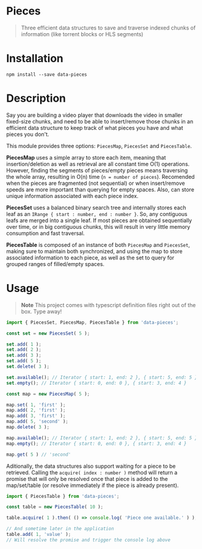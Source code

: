 # Pieces

> Three efficient data structures to save and traverse indexed chunks of information (like torrent blocks or HLS segments)

# Installation
```shell
npm install --save data-pieces
```

# Description
Say you are building a video player that downloads the video in smaller fixed-size chunks, and need to be able to insert/remove those chunks
in an efficient data structure to keep track of what pieces you have and what pieces you don't.

This module provides three options: `PiecesMap`, `PiecesSet` and `PiecesTable`.

**PiecesMap** uses a simple array to store each item, meaning that insertion/deletion as well as retrieval are all constant time O(1) operations. However, finding the segments of pieces/empty pieces means traversing the whole array, resulting in O(n) time (`n = number of pieces`). Recomended when the pieces are fragmented (not sequential) or when insert/remove speeds are more important than querying for empty spaces. Also, can store unique information associated with each piece index.

**PiecesSet** uses a balanced binary search tree and internally stores each leaf as an `IRange { start : number, end : number }`. So, any contiguous leafs are merged into a single leaf. If most pieces are obtained sequentially over time, or in big contiguous chunks, this will result in very little memory consumption and fast traversal.

**PiecesTable** is composed of an instance of both `PiecesMap` and `PiecesSet`, making sure to maintain both synchronized, and using the map to store associated information to each piece, as well as the set to query for grouped ranges of filled/empty spaces.

# Usage
> **Note** This project comes with typescript definition files right out of the box. Type away!
```typescript
import { PiecesSet, PiecesMap, PiecesTable } from 'data-pieces';

const set = new PiecesSet( 5 );

set.add( 1 );
set.add( 2 );
set.add( 3 );
set.add( 5 );
set.delete( 3 );

set.available(); // Iterator { start: 1, end: 2 }, { start: 5, end: 5 }
set.empty(); // Iterator { start: 0, end: 0 }, { start: 3, end: 4 }

const map = new PiecesMap( 5 );

map.set( 1, 'first' );
map.add( 2, 'first' );
map.add( 3, 'first' );
map.add( 5, 'second' );
map.delete( 3 );

map.available(); // Iterator { start: 1, end: 2 }, { start: 5, end: 5 }
map.empty(); // Iterator { start: 0, end: 0 }, { start: 3, end: 4 }

map.get( 5 ) // 'second'
```

Aditionally, the data structures also support waiting for a piece to be retrieved. Calling the `acquire( index : number )` method
will return a promise that will only be resolved once that piece is added to the map/set/table (or resolve immediately if the piece is already present).
```typescript
import { PiecesTable } from 'data-pieces';

const table = new PiecesTable( 10 );

table.acquire( 1 ).then( () => console.log( 'Piece one available.' ) );

// And sometime later in the application
table.add( 1, 'value' );
// Will resolve the promise and trigger the console log above
```
